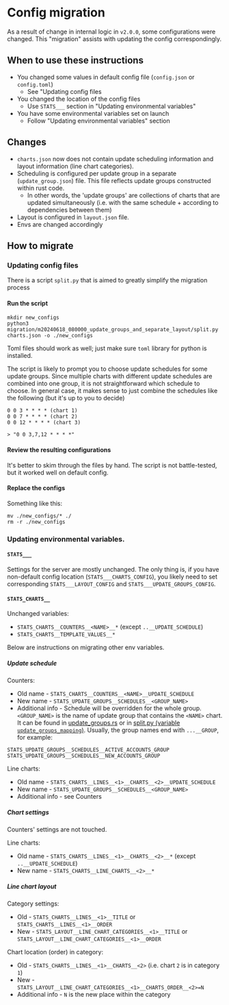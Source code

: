 # Config migration

As a result of change in internal logic in `v2.0.0`, some configurations were changed.
This "migration" assists with updating the config correspondingly.

## When to use these instructions

* You changed some values in default config file (`config.json` or `config.toml`)
    * See "Updating config files
* You changed the location of the config files
    * Use `STATS___` section in "Updating environmental variables"
* You have some environmental variables set on launch
    * Follow "Updating environmental variables" section

## Changes

- `charts.json` now does not contain update scheduling information and layout information (line chart categories). 
- Scheduling is configured per update group in a separate (`update_group.json`) file.
This file reflects update groups constructed within rust code.
    - In other words, the 'update groups' are collections of charts that are updated simultaneously (i.e. with the same schedule + according to dependencies between them)
- Layout is configured in `layout.json` file.
- Envs are changed accordingly

## How to migrate

### Updating config files
There is a script `split.py` that is aimed to greatly simplify the migration process

#### Run the script
```
mkdir new_configs
python3 migration/m20240618_080000_update_groups_and_separate_layout/split.py charts.json -o ./new_configs 
```
Toml files should work as well; just make sure `toml` library for python is installed.

The script is likely to prompt you to choose update schedules for some update groups. Since multiple charts with different
update schedules are combined into one group, it is not straightforward which schedule to choose. In general case, it makes sense to just combine the schedules like the following (but it's up to you to decide)
```
0 0 3 * * * * (chart 1)
0 0 7 * * * * (chart 2)
0 0 12 * * * * (chart 3)

> "0 0 3,7,12 * * * *"
```

#### Review the resulting configurations
It's better to skim through the files by hand. The script is not battle-tested, but it worked well on default config.

#### Replace the configs
Something like this:
```
mv ./new_configs/* ./
rm -r ./new_configs
```

### Updating environmental variables.

#### `STATS___`
Settings for the server are mostly unchanged. The only thing is, if you have non-default config location (`STATS___CHARTS_CONFIG`), you likely need to set corresponding `STATS___LAYOUT_CONFIG` and `STATS___UPDATE_GROUPS_CONFIG`.

#### `STATS_CHARTS__`
Unchanged variables:

- `STATS_CHARTS__COUNTERS__<NAME>__*` (except `..__UPDATE_SCHEDULE`) 
- `STATS_CHARTS__TEMPLATE_VALUES__*`

Below are instructions on migrating other env variables.

##### Update schedule

Counters:

- Old name - `STATS_CHARTS__COUNTERS__<NAME>__UPDATE_SCHEDULE`
- New name - `STATS_UPDATE_GROUPS__SCHEDULES__<GROUP_NAME>`
- Additional info - Schedule will be overridden for the whole group. `<GROUP_NAME>` is the name of update group
that contains the `<NAME>` chart. It can be found in [update_groups.rs](../../../stats/src/update_groups.rs) or
in [split.py (variable `update_groups_mapping`)](./split.py). Usually, the group names end with `...__GROUP`, for example:
```
STATS_UPDATE_GROUPS__SCHEDULES__ACTIVE_ACCOUNTS_GROUP
STATS_UPDATE_GROUPS__SCHEDULES__NEW_ACCOUNTS_GROUP
```

Line charts:

- Old name - `STATS_CHARTS__LINES__<1>__CHARTS__<2>__UPDATE_SCHEDULE`
- New name - `STATS_UPDATE_GROUPS__SCHEDULES__<GROUP_NAME>`
- Additional info - see Counters

##### Chart settings

Counters' settings are not touched.

Line charts:

- Old name - `STATS_CHARTS__LINES__<1>__CHARTS__<2>__*` (except `..__UPDATE_SCHEDULE`)
- New name - `STATS_CHARTS__LINE_CHARTS__<2>__*`

##### Line chart layout

Category settings:

- Old - `STATS_CHARTS__LINES__<1>__TITLE` or `STATS_CHARTS__LINES__<1>__ORDER`
- New - `STATS_LAYOUT__LINE_CHART_CATEGORIES__<1>__TITLE` or `STATS_LAYOUT__LINE_CHART_CATEGORIES__<1>__ORDER`

Chart location (order) in category:

- Old - `STATS_CHARTS__LINES__<1>__CHARTS__<2>` (i.e. chart `2` is in category `1`)
- New - `STATS_LAYOUT__LINE_CHART_CATEGORIES__<1>__CHARTS_ORDER__<2>=N`
- Additional info - `N` is the new place within the category
